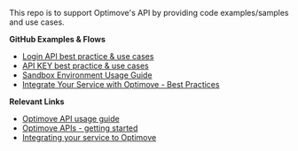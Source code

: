 This repo is to support Optimove's API by providing code examples/samples and use cases.

**GitHub Examples & Flows**
 - [Login API best practice & use cases](https://github.com/optimoveproductintegration/Optimove-APIs/tree/master/Login-API)
 - [API KEY best practice & use cases](https://github.com/optimoveproductintegration/Optimove-APIs/tree/master/Login-API)
- [Sandbox Environment Usage Guide](https://github.com/optimove-tech/Optimove-APIs/tree/master/Sandbox)
- [Integrate Your Service with Optimove - Best Practices](https://github.com/optimove-tech/Optimove-APIs/tree/master/API-Integrations)

**Relevant Links**
 - [Optimove API usage guide](https://developer.optimove.com/docs)
 - [Optimove APIs - getting started](https://developer.optimove.com/docs#entities)
 - [Integrating your service to Optimove](https://developer.optimove.com/docs/integrate-your-service-with-optimove)

